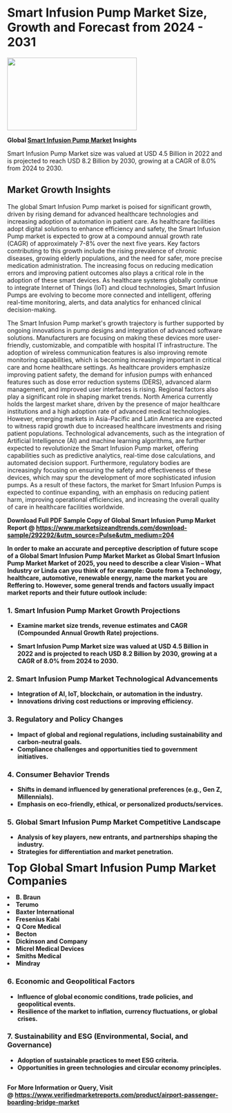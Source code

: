 <H1>Smart Infusion Pump Market Size, Growth and Forecast from 2024 - 2031</H1><img class="aligncenter size-medium wp-image-584254" src="https://thirdeyenews.in/wp-content/uploads/2024/09/Global-Market-Research-300x168.jpeg" alt="" width="300" height="168" /><p><strong>Global&nbsp;<a href="https://www.marketsizeandtrends.com/download-sample/292292/&amp;utm_source=Pulse&amp;utm_medium=204">Smart Infusion Pump Market</a> Insights</strong></p><p>Smart Infusion Pump Market size was valued at USD 4.5 Billion in 2022 and is projected to reach USD 8.2 Billion by 2030, growing at a CAGR of 8.0% from 2024 to 2030.</p><p><h2>Market Growth Insights</h2> <p>The global Smart Infusion Pump market is poised for significant growth, driven by rising demand for advanced healthcare technologies and increasing adoption of automation in patient care. As healthcare facilities adopt digital solutions to enhance efficiency and safety, the Smart Infusion Pump market is expected to grow at a compound annual growth rate (CAGR) of approximately 7-8% over the next five years. Key factors contributing to this growth include the rising prevalence of chronic diseases, growing elderly populations, and the need for safer, more precise medication administration. The increasing focus on reducing medication errors and improving patient outcomes also plays a critical role in the adoption of these smart devices. As healthcare systems globally continue to integrate Internet of Things (IoT) and cloud technologies, Smart Infusion Pumps are evolving to become more connected and intelligent, offering real-time monitoring, alerts, and data analytics for enhanced clinical decision-making.</p> <p><strong></strong></p> <p>The Smart Infusion Pump market's growth trajectory is further supported by ongoing innovations in pump designs and integration of advanced software solutions. Manufacturers are focusing on making these devices more user-friendly, customizable, and compatible with hospital IT infrastructure. The adoption of wireless communication features is also improving remote monitoring capabilities, which is becoming increasingly important in critical care and home healthcare settings. As healthcare providers emphasize improving patient safety, the demand for infusion pumps with enhanced features such as dose error reduction systems (DERS), advanced alarm management, and improved user interfaces is rising. Regional factors also play a significant role in shaping market trends. North America currently holds the largest market share, driven by the presence of major healthcare institutions and a high adoption rate of advanced medical technologies. However, emerging markets in Asia-Pacific and Latin America are expected to witness rapid growth due to increased healthcare investments and rising patient populations. Technological advancements, such as the integration of Artificial Intelligence (AI) and machine learning algorithms, are further expected to revolutionize the Smart Infusion Pump market, offering capabilities such as predictive analytics, real-time dose calculations, and automated decision support. Furthermore, regulatory bodies are increasingly focusing on ensuring the safety and effectiveness of these devices, which may spur the development of more sophisticated infusion pumps. As a result of these factors, the market for Smart Infusion Pumps is expected to continue expanding, with an emphasis on reducing patient harm, improving operational efficiencies, and increasing the overall quality of care in healthcare facilities worldwide.</p> <p><strong></p><p><span class=""><strong>Download Full PDF Sample Copy of Global Smart Infusion Pump Market Report</strong> @ <a href="https://www.marketsizeandtrends.com/download-sample/292292/&amp;utm_source=Pulse&amp;utm_medium=204" target="_blank">https://www.marketsizeandtrends.com/download-sample/292292/&amp;utm_source=Pulse&amp;utm_medium=204</a></span></p><p>In order to make an accurate and perceptive description of future scope of a Global&nbsp;Smart Infusion Pump Market Market as Global&nbsp;Smart Infusion Pump Market Market of 2025, you need to describe a clear Vision &ndash; What Industry or Linda can you think of for example: Quote from a Technology, healthcare, automotive, renewable energy, name the market you are Reffering to. However, some general trends and factors usually impact market reports and their future outlook include:</p><h3>1.&nbsp;<strong>Smart Infusion Pump Market Growth Projections</strong></h3><ul><li>Examine market size trends, revenue estimates and CAGR (Compounded Annual Growth Rate) projections.</li><li><p>Smart Infusion Pump Market size was valued at USD 4.5 Billion in 2022 and is projected to reach USD 8.2 Billion by 2030, growing at a CAGR of 8.0% from 2024 to 2030.</p></li></ul><h3>2.&nbsp;<strong>Smart Infusion Pump Market Technological Advancements</strong></h3><ul><li>Integration of AI, IoT, blockchain, or automation in the industry.</li><li>Innovations driving cost reductions or improving efficiency.</li></ul><h3>3.&nbsp;<strong>Regulatory and Policy Changes</strong></h3><ul><li>Impact of global and regional regulations, including sustainability and carbon-neutral goals.</li><li>Compliance challenges and opportunities tied to government initiatives.</li></ul><h3>4.&nbsp;<strong>Consumer Behavior Trends</strong></h3><ul><li>Shifts in demand influenced by generational preferences (e.g., Gen Z, Millennials).</li><li>Emphasis on eco-friendly, ethical, or personalized products/services.</li></ul><h3>5.&nbsp;<strong>Global Smart Infusion Pump Market Competitive Landscape</strong></h3><ul><li>Analysis of key players, new entrants, and partnerships shaping the industry.</li><li>Strategies for differentiation and market penetration.</li></ul><p data-pm-slice="1 1 []"><span style="color: inherit; font-family: inherit; font-size: 25px;">Top Global Smart Infusion Pump Market Companies</span></p><div class="" data-test-id=""><p><li>B. Braun</li><li> Terumo</li><li> Baxter International</li><li> Fresenius Kabi</li><li> Q Core Medical</li><li> Becton</li><li> Dickinson and Company</li><li> Micrel Medical Devices</li><li> Smiths Medical</li><li> Mindray</li></p></div><h3>6.&nbsp;<strong>Economic and Geopolitical Factors</strong></h3><ul><li>Influence of global economic conditions, trade policies, and geopolitical events.</li><li>Resilience of the market to inflation, currency fluctuations, or global crises.</li></ul><h3>7.&nbsp;<strong>Sustainability and ESG (Environmental, Social, and Governance)</strong></h3><ul><li>Adoption of sustainable practices to meet ESG criteria.</li><li>Opportunities in green technologies and circular economy principles.</li></ul><h2><strong style="font-size: 14px;">For More Information or Query, Visit @&nbsp;</strong><a style="background-color: #ffffff; font-size: 14px;" href="https://www.marketsizeandtrends.com/report/smart-infusion-pump-market/" target="_blank">https://www.verifiedmarketreports.com/product/airport-passenger-boarding-bridge-market</a></h2>
